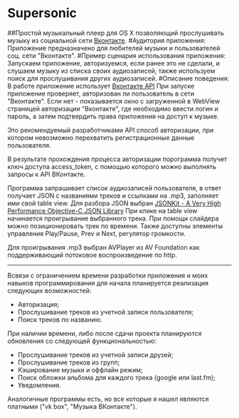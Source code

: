 Supersonic
=============
##Простой музыкальный плеер для OS X позволяющий прослушивать музыку из социальной сети [Вконтакте](http://vk.com).
#Аудитория приложения:
Приложение предназначено для любителей музыки и пользователей соц. сети "Вконтакте".
#Пример сценария использования приложения:
Запускаем приложение, авторизуемся, если ранее это не сделали, и слушаем музыку из списка своих аудиозаписей, также используем поиск для прослушивания других аудиозаписей.
#Описание поведения:
В работе приложение использует [Вконтакте API](http://vk.com/developers.php#devstep2)
При запуске приложение проверяет, авторизован ли пользователь в сети "Вконтакте".
Если нет - показывается окно с загруженной в WebView страницей авторизации "Вконтакте", где необходимо ввести логин и пароль, а затем подтвердить права приложения на доступ к музыке.

Это рекомендуемый разработчиками API способ авторизации, при котором невозможно перехватить регистрационные данные пользователя.

В результате прохождения процесса авторизации порограмма получет ключ доступа access_token, c помощью которого можно выполнять запросы к API ВКонтакте.

Программа запрашивает список аудиозаписей пользователя, в ответ получает JSON с названиями треков и ссылками на .mp3, заполняет ими свой table view. Для разбора JSON выбран [JSONKit - A Very High Performance Objective-C JSON Library](https://github.com/johnezang/JSONKit)
При клике на table view начинается проигрывание выбранного трека. При помощи слайдера можно позиционировать трек по времени. Также доступны элементы управления Play/Pause, Prev и Next, регулятор громкости.

Для проигрывания .mp3 выбран AVPlayer из AV Foundation как поддерживающий потоковое воспроизведение по http.

***

Всвязи с ограничением времени разработки приложения и моих навыков программирования для начала планируется реализация следующих возможностей:
+ Авторизация;
+ Прослушивание треков из учетной записи пользователя;
+ Поиск треков по названию.

При наличии времени, либо после сдачи проекта планируются обновления со следующей функциональностью:
+ Прослушивание треков из учетной записи друзей;
+ Прослушивание треков из групп;
+ Кэширование музыки и оффлайн режим;
+ Поиск обложки альбома для каждого трека (google или last.fm);
+ Уведомления.

Аналогичные программы есть, но все которые я нашел являются платными ("vk box", "Музыка ВКонтакте").
